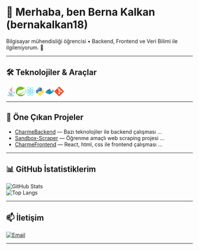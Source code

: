 # 👋 Merhaba, ben **Berna Kalkan (bernakalkan18)**

Bilgisayar mühendisliği öğrencisi • 
Backend, Frontend ve Veri Bilimi ile ilgileniyorum. 🚀

---

## 🛠 Teknolojiler & Araçlar

<img align="left" alt="Java" width="26px" src="https://raw.githubusercontent.com/devicons/devicon/master/icons/java/java-original.svg" />
<img align="left" alt="Spring" width="26px" src="https://raw.githubusercontent.com/devicons/devicon/master/icons/spring/spring-original.svg" />
<img align="left" alt="React" width="26px" src="https://raw.githubusercontent.com/devicons/devicon/master/icons/react/react-original.svg" />
<img align="left" alt="Python" width="26px" src="https://raw.githubusercontent.com/devicons/devicon/master/icons/python/python-original.svg" />
<img align="left" alt="Docker" width="26px" src="https://raw.githubusercontent.com/devicons/devicon/master/icons/docker/docker-original.svg" />
<img align="left" alt="Git" width="26px" src="https://raw.githubusercontent.com/devicons/devicon/master/icons/git/git-original.svg" />

<br clear="both"/>

---

## 📌 Öne Çıkan Projeler

- [CharmeBackend](https://github.com/bernakalkan18/charme_backend_lts) — Bazı teknolojiler ile backend çalışması …  
- [Sandbox-Scraper](https://github.com/bernakalkan18/sandbox-scraper) — Öğrenme amaçlı web scraping projesi …  
- [CharmeFrontend](https://github.com/bernakalkan18/charme_frontend_lts) — React, html, css ile frontend çalışması …

---

## 📊 GitHub İstatistiklerim

![GitHub Stats](https://github-readme-stats.vercel.app/api?username=bernakalkan18&show_icons=true&theme=radical)  
![Top Langs](https://github-readme-stats.vercel.app/api/top-langs/?username=bernakalkan18&layout=compact&theme=radical)

---

## 📫 İletişim
 
[![Email](https://img.shields.io/badge/Email-000?style=for-the-badge&logo=gmail&logoColor=EA4335)](mailto:brnklkn8@gmail.com)

---
